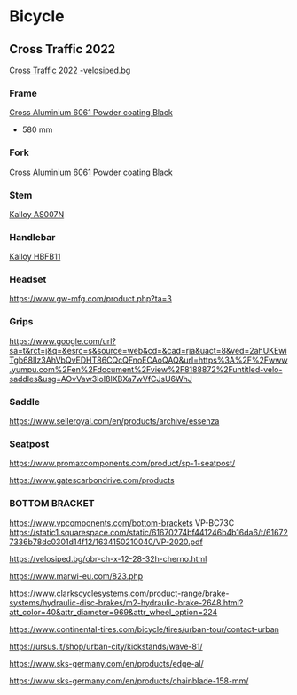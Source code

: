 # Bicycle

## Cross Traffic 2022 
[Cross Traffic 2022 -velosiped.bg](https://velosiped.bg/cross-traffic-urban-8-spd-belt-28-2022.html)

### Frame 
[Cross Aluminium 6061 Powder coating Black]()
* 580 mm
### Fork
[Cross Aluminium 6061 Powder coating Black]()

### Stem
[Kalloy AS007N](https://www.kalloyuno.com/product/stems/rigid/as007n)

### Handlebar
[Kalloy HBFB11](https://www.kalloyuno.com/product/handlebars/flat/hbfb11)

### Headset
https://www.gw-mfg.com/product.php?ta=3

### Grips
https://www.google.com/url?sa=t&rct=j&q=&esrc=s&source=web&cd=&cad=rja&uact=8&ved=2ahUKEwiTgb68lIz3AhVbQvEDHT86CQcQFnoECAoQAQ&url=https%3A%2F%2Fwww.yumpu.com%2Fen%2Fdocument%2Fview%2F8188872%2Funtitled-velo-saddles&usg=AOvVaw3IoI8lXBXa7wVfCJsU6WhJ

### Saddle
https://www.selleroyal.com/en/products/archive/essenza

### Seatpost
https://www.promaxcomponents.com/product/sp-1-seatpost/

https://www.gatescarbondrive.com/products

### BOTTOM BRACKET
https://www.vpcomponents.com/bottom-brackets 
VP-BC73C https://static1.squarespace.com/static/61670274bf441246b4b16da6/t/616727336b78dc0301d14f12/1634150210040/VP-2020.pdf

https://velosiped.bg/obr-ch-x-12-28-32h-cherno.html

https://www.marwi-eu.com/823.php

https://www.clarkscyclesystems.com/product-range/brake-systems/hydraulic-disc-brakes/m2-hydraulic-brake-2648.html?att_color=40&attr_diameter=969&attr_wheel_option=224

https://www.continental-tires.com/bicycle/tires/urban-tour/contact-urban

https://ursus.it/shop/urban-city/kickstands/wave-81/

https://www.sks-germany.com/en/products/edge-al/

https://www.sks-germany.com/en/products/chainblade-158-mm/
